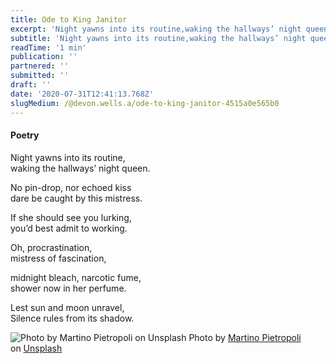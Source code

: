```yaml
---
title: Ode to King Janitor
excerpt: 'Night yawns into its routine,waking the hallways’ night queen.'
subtitle: 'Night yawns into its routine,waking the hallways’ night queen.'
readTime: '1 min'
publication: ''
partnered: ''
submitted: ''
draft: ''
date: '2020-07-31T12:41:13.768Z'
slugMedium: /@devon.wells.a/ode-to-king-janitor-4515a0e565b0
---
```


#### Poetry

Night yawns into its routine,  
waking the hallways’ night queen.

No pin-drop, nor echoed kiss  
dare be caught by this mistress.

If she should see you lurking,  
you’d best admit to working.

Oh, procrastination,  
mistress of fascination,

midnight bleach, narcotic fume,  
shower now in her perfume.

Lest sun and moon unravel,  
Silence rules from its shadow.

![Photo by [Martino Pietropoli](https://unsplash.com/@martino_pietropoli?utm_source=medium&utm_medium=referral) on [Unsplash](https://unsplash.com?utm_source=medium&utm_medium=referral)](https://cdn-images-1.medium.com/max/800/0*M47-Sq42k8yumDSa)
Photo by [Martino Pietropoli](https://unsplash.com/@martino_pietropoli?utm_source=medium&utm_medium=referral) on [Unsplash](https://unsplash.com?utm_source=medium&utm_medium=referral)